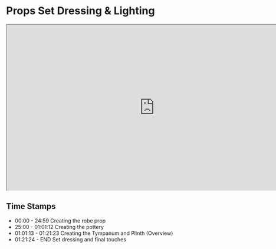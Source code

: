 # Props Set Dressing & Lighting

<p><iframe title="YouTube video player" src="https://www.youtube.com/embed/A1FAVdgRcIQ" width="800" height="450" allowfullscreen="allowfullscreen" allow="accelerometer; autoplay; clipboard-write; encrypted-media; gyroscope; picture-in-picture"></iframe></p>
<h2>Time Stamps</h2>
<ul>
<li><span>00:00 - 24:59 Creating the robe prop </span></li>
<li><span>25:00 - 01:01:12 Creating the pottery </span></li>
<li><span>01:01:13 - 01:21:23 Creating the Tympanum and Plinth (Overview) </span></li>
<li><span>01:21:24 - END Set dressing and final touches</span></li>
</ul>